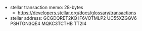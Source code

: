 
- stellar transaction memo: 28-bytes
    - https://developers.stellar.org/docs/glossary/transactions
- stellar address: GCGDQRET2KQ IF6VOTMLP2 UC55XZGGV6 PSHTON3QE4 MQKC3TCTHB TT2I4